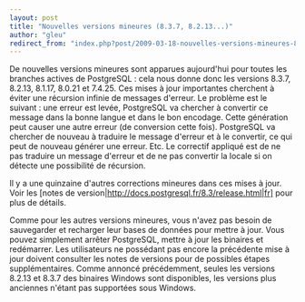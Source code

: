 ```yaml
---
layout: post
title: "Nouvelles versions mineures (8.3.7, 8.2.13...)"
author: "gleu"
redirect_from: "index.php?post/2009-03-18-nouvelles-versions-mineures-8-3-7-8-2-13 "
---
```





<!--more-->


De nouvelles versions mineures sont apparues aujourd'hui pour toutes les branches actives de PostgreSQL : cela nous donne donc les versions 8.3.7, 8.2.13, 8.1.17, 8.0.21 et 7.4.25. Ces mises à jour importantes cherchent à éviter une récursion infinie de messages d'erreur. Le problème est le suivant : une erreur est levée, PostgreSQL va chercher à convertir ce message dans la bonne langue et dans le bon encodage. Cette génération peut causer une autre erreur (de conversion cette fois). PostgreSQL va chercher de nouveau à traduire le message d'erreur et à le convertir, ce qui peut de nouveau générer une erreur. Etc. Le correctif appliqué est de ne pas traduire un message d'erreur et de ne pas convertir la locale si on détecte une possibilité de récursion.



Il y a une quinzaine d'autres corrections mineures dans ces mises à jour. Voir les [notes de version|http://docs.postgresql.fr/8.3/release.html|fr] pour plus de détails.



Comme pour les autres versions mineures, vous n'avez pas besoin de sauvegarder et recharger leur bases de données pour mettre à jour. Vous pouvez simplement arrêter PostgreSQL, mettre à jour les binaires et redémarrer. Les utilisateurs ne possédant pas encore la précédente mise à jour doivent consulter les notes de versions pour de possibles étapes supplémentaires. Comme annoncé précédemment, seules les versions 8.2.13 et 8.3.7 des binaires Windows sont disponibles, les versions plus anciennes n'étant pas supportées sous Windows.